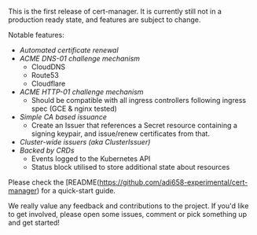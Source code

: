 This is the first release of cert-manager. It is currently still not in a production ready state, and features are subject to change.

Notable features:

- *Automated certificate renewal*
- *ACME DNS-01 challenge mechanism*
  - CloudDNS
  - Route53
  - Cloudflare
- *ACME HTTP-01 challenge mechanism*
  - Should be compatible with all ingress controllers following ingress spec (GCE & nginx tested)
- *Simple CA based issuance*
  - Create an Issuer that references a Secret resource containing a signing keypair, and issue/renew certificates from that.
- *Cluster-wide issuers (aka ClusterIssuer)*
- *Backed by CRDs*
  - Events logged to the Kubernetes API
  - Status block utilised to store additional state about resources

Please check the [README(https://github.com/adi658-experimental/cert-manager) for a quick-start guide.

We really value any feedback and contributions to the project. If you'd like to get involved, please open some issues, comment or pick something up and get started!
